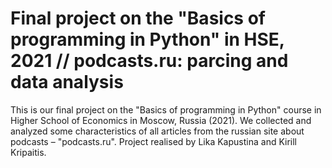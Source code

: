 # Final project on the "Basics of programming in Python" in HSE, 2021 // podcasts.ru: parcing and data analysis
This is our final project on the "Basics of programming in Python" course in Higher School of Economics in Moscow, Russia (2021).
We collected and analyzed some characteristics of all articles from the russian site about podcasts – "podcasts.ru". 
Project realised by Lika Kapustina and Kirill Kripaitis.
